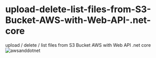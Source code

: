 # upload-delete-list-files-from-S3-Bucket-AWS-with-Web-API-.net-core
upload / delete / list files from S3 Bucket AWS with Web API .net core
![awsanddotnet](https://github.com/Vahid-Kouh-Jani-Gouji/upload-delete-list-files-from-S3-Bucket-AWS-with-Web-API-.net-core/assets/112386286/4bb186bc-2290-48fe-9d64-0595c3fd47e9)
